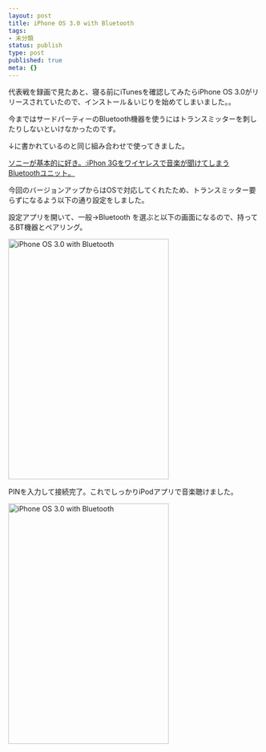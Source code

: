 ```yaml
---
layout: post
title: iPhone OS 3.0 with Bluetooth
tags:
- 未分類
status: publish
type: post
published: true
meta: {}
---
```

代表戦を録画で見たあと、寝る前にiTunesを確認してみたらiPhone OS 3.0がリリースされていたので、インストール＆いじりを始めてしまいました。。

今まではサードパーティーのBluetooth機器を使うにはトランスミッターを刺したりしないといけなかったのです。

↓に書かれているのと同じ組み合わせで使ってきました。

<a href="http://kunkoku.livedoor.biz/archives/51540105.html">ソニーが基本的に好き。:iPhon 3Gをワイヤレスで音楽が聞けてしまうBluetoothユニット。</a>

今回のバージョンアップからはOSで対応してくれたため、トランスミッター要らずになるよう以下の通り設定をしました。

設定アプリを開いて、一般→Bluetooth を選ぶと以下の画面になるので、持ってるBT機器とペアリング。

<a href="http://www.flickr.com/photos/masawo/3636597840/" title="iPhone OS 3.0 with Bluetooth by masawo77, on Flickr"><img src="http://farm4.static.flickr.com/3649/3636597840_95ba139e7e_o.jpg" width="320" height="480" alt="iPhone OS 3.0 with Bluetooth" /></a>

PINを入力して接続完了。これでしっかりiPodアプリで音楽聴けました。

<a href="http://www.flickr.com/photos/masawo/3635781289/" title="iPhone OS 3.0 with Bluetooth by masawo77, on Flickr"><img src="http://farm3.static.flickr.com/2483/3635781289_c673ac2146_o.jpg" width="320" height="480" alt="iPhone OS 3.0 with Bluetooth" /></a>
